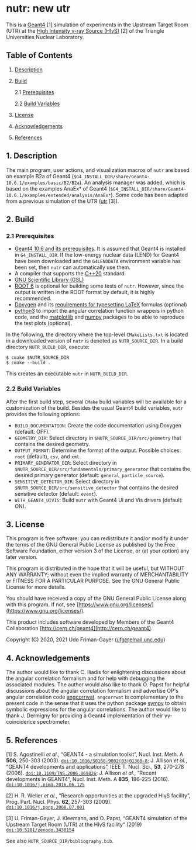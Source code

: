# **nutr**: new utr

This is a [Geant4](https://geant4.cern.ch) [1] simulation of experiments in the Upstream Target Room (UTR) at the [High Intensity γ-ray Source (HIγS)]() [2] of the Triangle Universities Nuclear Laboratory.

## Table of Contents

1. [Description](#1.-Description)

2. [Build](#2.-Build)

    2.1 [Prerequisites](#2.1-Prerequisites)

    2.2 [Build Variables](#2.2-Build-Variables)

3. [License](#3.-License)

4. [Acknowledgements](#4.-Acknowledgements)

5. [References](#5.-References)

## 1. Description

The main program, user actions, and visualization macros of `nutr` are based on example B2a of Geant4 (`$G4_INSTALL_DIR/share/Geant4-10.6.1/examples/basic/B2/B2a`).
An analysis manager was added, which is based on the examples AnaEx* of Geant4 (`$G4_INSTALL_DIR/share/Geant4-10.6.1/examples/extended/analysis/AnaEx*`).
Some code has been adapted from a previous simulation of the UTR ([utr](https://github.com/uga-uga/utr) [3]).

## 2. Build

### 2.1 Prerequisites

* [Geant4 10.6 and its prerequisites](http://geant4-userdoc.web.cern.ch/geant4-userdoc/UsersGuides/InstallationGuide/html/gettingstarted.html). It is assumed that Geant4 is installed in `G4_INSTALL_DIR`. If the low-energy nuclear data (LEND) for Geant4 have been downloaded and the `G4LENDDATA` environment variable has been set, then `nutr` can automatically use them.
* A compiler that supports the [C++20](https://en.cppreference.com/w/cpp/20) standard.
* [GNU Scientific Library (GSL)](https://www.gnu.org/software/gsl/)
* [ROOT 6](https://root.cern.ch/) is optional for building some tests of `nutr`. However, since the output is written in the ROOT format by default, it is highly recommended.
* [Doxygen](http://www.doxygen.nl/index.html) and its [requirements for typesetting LaTeX](http://www.doxygen.nl/manual/formulas.html) formulas (optional) 
* [python3](https://www.python.org/) to import the angular correlation function wrappers in python code, and the [matplotlib](https://matplotlib.org/) and [numpy](https://numpy.org/) packages to be able to reproduce the test plots (optional).

In the following, the directory where the top-level `CMakeLists.txt` is located in a downloaded version of `nutr` is denoted as `NUTR_SOURCE_DIR`.
In a build directory `NUTR_BUILD_DIR`, execute:

    $ cmake $NUTR_SOURCE_DIR
    $ cmake --build .

This creates an executable `nutr` in `NUTR_BUILD_DIR`.

### 2.2 Build Variables

After the first build step, several `CMake` build variables will be available for a customization of the build.
Besides the usual Geant4 build variables, `nutr` provides the following options:

* `BUILD_DOCUMENTATION`: Create the code documentation using Doxygen (default: OFF).
* `GEOMETRY_DIR`: Select directory in `$NUTR_SOURCE_DIR/src/geometry` that contains the desired geometry.
* `OUTPUT_FORMAT`: Determine the format of the output. Possible choices: `root` (default), `csv`, and `xml`.
* `PRIMARY_GENERATOR_DIR`: Select directory in `$NUTR_SOURCE_DIR/src/fundamentals/primary_generator` that contains the desired primary generator (default: `general_particle_source`).
* `SENSITIVE_DETECTOR_DIR`: Select directory in `$NUTR_SOURCE_DIR/src/sensitive_detector` that contains the desired sensitive detector (default: `event`).
* `WITH_GEANT4_UIVIS`: Build `nutr` with Geant4 UI and Vis drivers (default: ON).

## 3. License

This program is free software: you can redistribute it and/or modify
it under the terms of the GNU General Public License as published by
the Free Software Foundation, either version 3 of the License, or
(at your option) any later version.

This program is distributed in the hope that it will be useful,
but WITHOUT ANY WARRANTY; without even the implied warranty of
MERCHANTABILITY or FITNESS FOR A PARTICULAR PURPOSE.  See the
GNU General Public License for more details.

You should have received a copy of the GNU General Public License
along with this program.  If not, see [https://www.gnu.org/licenses/](https://www.gnu.org/licenses/).

This product includes software developed by Members of the Geant4 Collaboration [http://cern.ch/geant4](http://cern.ch/geant4).

Copyright (C) 2020, 2021 Udo Friman-Gayer (ufg@email.unc.edu)

## 4. Acknowledgements

The author would like to thank C. Iliadis for enlightening discussions about the angular correlation formalism and for help with debugging the associated modules.
The author would also like to thank O. Papst for helpful discussions about the angular correlation formalism and advertise OP's angular correlation code [angcorrwat](https://github.com/op3/angcorrwat).
`angcorrwat` is complementary to the present code in the sense that it uses the python package [sympy](https://www.sympy.org/) to obtain symbolic expressions for the angular correlations.
The author would like to thank J. Dermigny for providing a Geant4 implementation of their γγ-coincidence spectrometer.

## 5. References

[1] S. Agostinelli *et al.*, “GEANT4 - a simulation toolkit”, Nucl. Inst. Meth. A **506**, 250-303 (2003). [`doi:10.1016/S0168-9002(03)01368-8`](https://doi.org/10.1016/S0168-9002(03)01368-8); J. Allison *et al.*, “GEANT4 developments and applications”, IEEE T. Nucl. Sci., **53**, 270-278 (2006). [`doi:10.1109/TNS.2006.869826`](https://doi.org/10.1109/TNS.2006.869826); J. Allison *et al.*, “Recent developments in GEANT4”, Nucl. Inst. Meth. A **835**, 186-225 (2016). [`doi:10.1016/j.nima.2016.06.125`](https://doi.org/10.1016/j.nima.2016.06.125)

[2] H. R. Weller *et al.*, “Research opportunities at the upgraded HIγS facility”, Prog. Part. Nucl. Phys. **62**, 257-303 (2009). [`doi:10.1016/j.ppnp.2008.07.001`](https://doi.org/10.1016/j.ppnp.2008.07.001)

[3] U. Friman-Gayer, J. Kleemann, and O. Papst, “GEANT4 simulation of the Upstream Target Room (UTR) at the HIγS facility“ (2019) [`doi:10.5281/zenodo.3430154`](https://doi.org/10.5281/zenodo.3430154)

See also `NUTR_SOURCE_DIR/bibliography.bib`.